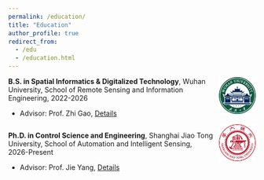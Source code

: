 ```yaml
---
permalink: /education/
title: "Education"
author_profile: true
redirect_from:
  - /edu
  - /education.html
---
```


<img src="../images/whu.png" align="right" width="75" style="margin-left: 10px;">

**B.S. in Spatial Informatics & Digitalized Technology**, Wuhan University, School of Remote Sensing and Information Engineering, 2022-2026

- Advisor: Prof. Zhi Gao, [Details](https://gaozhinuswhu.com/)

<div style="clear: both;"></div>

<img src="../images/sjtu.png" align="right" width="75" style="margin-left: 10px;">

**Ph.D. in Control Science and Engineering**, Shanghai Jiao Tong University, School of Automation and Intelligent Sensing, 2026-Present

- Advisor: Prof. Jie Yang, [Details](http://www.pami.sjtu.edu.cn/jieyang/)

<div style="clear: both;"></div>
